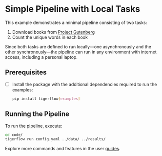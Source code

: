 # Simple Pipeline with Local Tasks

This example demonstrates a minimal pipeline consisting of two tasks:

1. Download books from [Project Gutenberg](https://www.gutenberg.org/)
2. Count the unique words in each book

Since both tasks are defined to run locally&mdash;one asynchronously and the other
synchronously&mdash;the pipeline can run in any environment with internet access,
including a personal laptop.

## Prerequisites

- [ ] Install the package with the additional dependencies required to run the examples:

    ```bash
    pip install tigerflow[examples]
    ```

## Running the Pipeline

To run the pipeline, execute:

```bash
cd code/
tigerflow run config.yaml ../data/ ../results/
```

Explore more commands and features in the user
[guides](https://princeton-ddss.github.io/tigerflow/latest/guides/task/).
